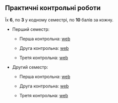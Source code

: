 ## Практичні контрольні роботи

Їх **6**, по **3** у кодному семестрі, по **10** балів за кожну.

- Перший семестр:

	- Перша контрольна: [web](1.md)

	- Друга контрольна: [web](2.md)

	- Третя контрольна: [web](3.md)

- Другий семестр:

	- Перша контрольна: [web](4.md)

	- Друга контрольна: [web](5.md)

	- Третя контрольна: [web](6.md)
